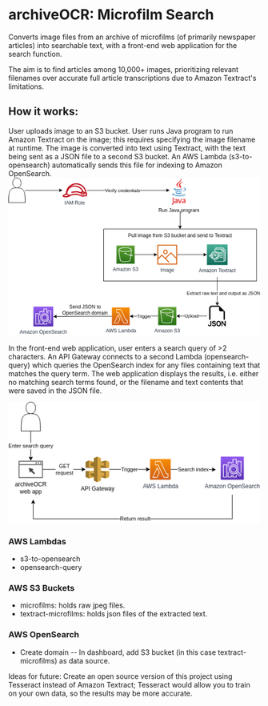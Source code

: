 # archiveOCR: Microfilm Search
Converts image files from an archive of microfilms (of primarily newspaper articles) into searchable text, with a front-end web application for the search function.

The aim is to find articles among 10,000+ images, prioritizing relevant filenames over accurate full article transcriptions due to Amazon Textract's limitations.

## How it works:
User uploads image to an S3 bucket. User runs Java program to run Amazon Textract on the image; this requires specifying the image filename at runtime. The image is converted into text using Textract, with the text being sent as a JSON file to a second S3 bucket. An AWS Lambda (s3-to-opensearch) automatically sends this file for indexing to Amazon OpenSearch. 
![General System Architecture](archiveOCR-sys-arch.png)


In the front-end web application, user enters a search query of >2 characters. An API Gateway connects to a second Lambda (opensearch-query) which queries the OpenSearch index for any files containing text that matches the query term. The web application displays the results, i.e. either no matching search terms found, or the filename and text contents that were saved in the JSON file. 

![Web Application Architecture](archiveOCR-app-arch.png)


### AWS Lambdas
- s3-to-opensearch
- opensearch-query

### AWS S3 Buckets
- microfilms: holds raw jpeg files.
- textract-microfilms: holds json files of the extracted text.

### AWS OpenSearch
- Create domain
-- In dashboard, add S3 bucket (in this case textract-microfilms) as data source.


Ideas for future:
Create an open source version of this project using Tesseract instead of Amazon Textract; Tesseract would allow you to train on your own data, so the results may be more accurate.
